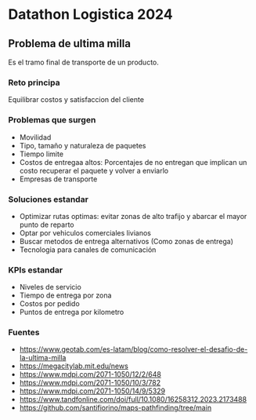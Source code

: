 # Datathon Logistica 2024

## Problema de ultima milla

Es el tramo final de transporte de un producto.

### Reto principa

Equilibrar costos y satisfaccion del cliente

### Problemas que surgen

- Movilidad
- Tipo, tamaño y naturaleza de paquetes
- Tiempo limite
- Costos de entregaa altos: Porcentajes de no entregan que implican un costo recuperar el paquete y volver a enviarlo
- Empresas de transporte

### Soluciones estandar

- Optimizar rutas optimas: evitar zonas de alto trafijo y abarcar el mayor punto de reparto
- Optar por vehiculos comerciales livianos
- Buscar metodos de entrega alternativos (Como zonas de entrega)
- Tecnologia para canales de comunicación

### KPIs estandar

- Niveles de servicio
- Tiempo de entrega por zona
- Costos por pedido
- Puntos de entrega por kilometro


### Fuentes

- <https://www.geotab.com/es-latam/blog/como-resolver-el-desafio-de-la-ultima-milla>
- <https://megacitylab.mit.edu/news>
- <https://www.mdpi.com/2071-1050/12/2/648>
- <https://www.mdpi.com/2071-1050/10/3/782>
- <https://www.mdpi.com/2071-1050/14/9/5329>
- <https://www.tandfonline.com/doi/full/10.1080/16258312.2023.2173488>
- <https://github.com/santifiorino/maps-pathfinding/tree/main>